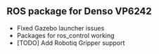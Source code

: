 ## ROS package for Denso VP6242
- Fixed Gazebo launcher issues
- Packages for ros_control working
- [TODO] Add Robotiq Gripper support


